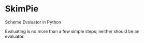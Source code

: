 # SkimPie
Scheme Evaluator in Python

Evaluating is no more than a few simple steps; neither should be an evaluator.
